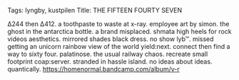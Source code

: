 Tags: lyngby, kustpilen
Title: THE FIFTEEN FOURTY SEVEN
  
∆244 then ∆412. a toothpaste to waste at x-ray. employee art by simon. the ghost in the antarctica bottle. a brand misplaced. shmata high heels for rock videos aesthetics. mirrored shades black dress. no show lyb™. missed getting an unicorn rainbow view of the world yield:next. connect then find a way to sixty four. palatinose. the usual railway chaos. recreate small footprint coap:server. stranded in hassle island. no ideas about ideas. quantically.
<https://homenormal.bandcamp.com/album/v-r>